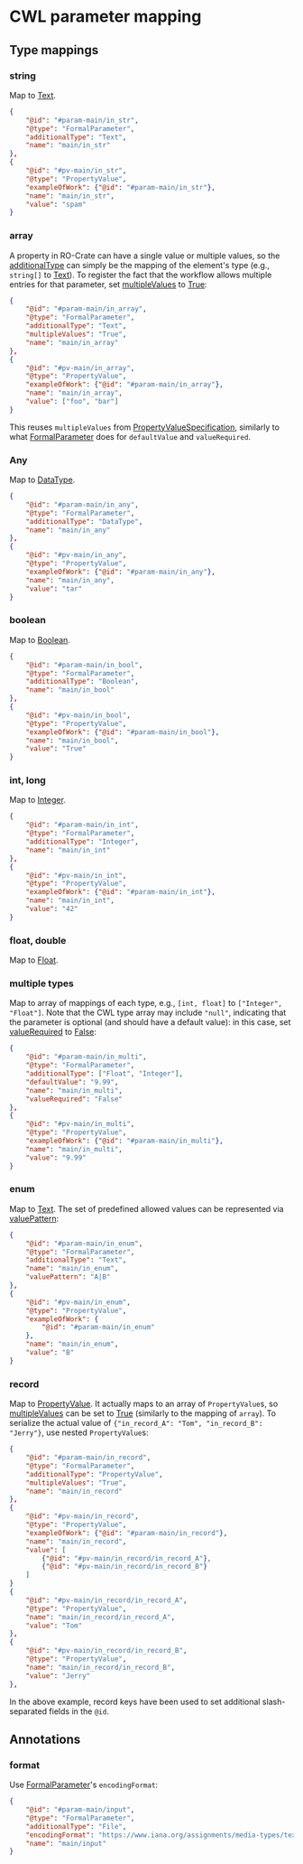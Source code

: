 # CWL parameter mapping

## Type mappings

### string

Map to [Text](http://schema.org/Text).

```json
{
    "@id": "#param-main/in_str",
    "@type": "FormalParameter",
    "additionalType": "Text",
    "name": "main/in_str"
},
{
    "@id": "#pv-main/in_str",
    "@type": "PropertyValue",
    "exampleOfWork": {"@id": "#param-main/in_str"},
    "name": "main/in_str",
    "value": "spam"
}
```

### array

A property in RO-Crate can have a single value or multiple values, so the [additionalType](https://schema.org/additionalType) can simply be the mapping of the element's type (e.g., `string[]` to [Text](http://schema.org/Text)). To register the fact that the workflow allows multiple entries for that parameter, set [multipleValues](http://schema.org/multipleValues) to [True](http://schema.org/True):

```json
{
    "@id": "#param-main/in_array",
    "@type": "FormalParameter",
    "additionalType": "Text",
    "multipleValues": "True",
    "name": "main/in_array"
},
{
    "@id": "#pv-main/in_array",
    "@type": "PropertyValue",
    "exampleOfWork": {"@id": "#param-main/in_array"},
    "name": "main/in_array",
    "value": ["foo", "bar"]
}
```

This reuses `multipleValues` from [PropertyValueSpecification](https://schema.org/PropertyValueSpecification), similarly to what [FormalParameter](https://bioschemas.org/types/FormalParameter/1.0-RELEASE) does for `defaultValue` and `valueRequired`.

### Any

Map to [DataType](http://schema.org/DataType).

```json
{
    "@id": "#param-main/in_any",
    "@type": "FormalParameter",
    "additionalType": "DataType",
    "name": "main/in_any"
},
{
    "@id": "#pv-main/in_any",
    "@type": "PropertyValue",
    "exampleOfWork": {"@id": "#param-main/in_any"},
    "name": "main/in_any",
    "value": "tar"
}
```

### boolean

Map to [Boolean](http://schema.org/Boolean).

```json
{
    "@id": "#param-main/in_bool",
    "@type": "FormalParameter",
    "additionalType": "Boolean",
    "name": "main/in_bool"
},
{
    "@id": "#pv-main/in_bool",
    "@type": "PropertyValue",
    "exampleOfWork": {"@id": "#param-main/in_bool"},
    "name": "main/in_bool",
    "value": "True"
}
```

### int, long

Map to [Integer](http://schema.org/Integer).

```json
{
    "@id": "#param-main/in_int",
    "@type": "FormalParameter",
    "additionalType": "Integer",
    "name": "main/in_int"
},
{
    "@id": "#pv-main/in_int",
    "@type": "PropertyValue",
    "exampleOfWork": {"@id": "#param-main/in_int"},
    "name": "main/in_int",
    "value": "42"
}
```

### float, double

Map to [Float](http://schema.org/Float).

### multiple types

Map to array of mappings of each type, e.g., `[int, float]` to `["Integer", "Float"]`. Note that the CWL type array may include `"null"`, indicating that the parameter is optional (and should have a default value): in this case, set [valueRequired](http://schema.org/valueRequired) to [False](http://schema.org/False):

```json
{
    "@id": "#param-main/in_multi",
    "@type": "FormalParameter",
    "additionalType": ["Float", "Integer"],
    "defaultValue": "9.99",
    "name": "main/in_multi",
    "valueRequired": "False"
},
{
    "@id": "#pv-main/in_multi",
    "@type": "PropertyValue",
    "exampleOfWork": {"@id": "#param-main/in_multi"},
    "name": "main/in_multi",
    "value": "9.99"
} 
```

### enum

Map to [Text](http://schema.org/Text). The set of predefined allowed values can be represented via [valuePattern](http://schema.org/valuePattern):

```json
{
    "@id": "#param-main/in_enum",
    "@type": "FormalParameter",
    "additionalType": "Text",
    "name": "main/in_enum",
    "valuePattern": "A|B"
},
{
    "@id": "#pv-main/in_enum",
    "@type": "PropertyValue",
    "exampleOfWork": {
        "@id": "#param-main/in_enum"
    },
    "name": "main/in_enum",
    "value": "B"
}
```

### record

Map to [PropertyValue](http://schema.org/PropertyValue). It actually maps to an array of `PropertyValue`s, so [multipleValues](http://schema.org/multipleValues) can be set to [True](http://schema.org/True) (similarly to the mapping of `array`). To serialize the actual value of `{"in_record_A": "Tom", "in_record_B": "Jerry"}`, use nested `PropertyValue`s:


```json
{
    "@id": "#param-main/in_record",
    "@type": "FormalParameter",
    "additionalType": "PropertyValue",
    "multipleValues": "True",
    "name": "main/in_record"
},
{
    "@id": "#pv-main/in_record",
    "@type": "PropertyValue",
    "exampleOfWork": {"@id": "#param-main/in_record"},
    "name": "main/in_record",
    "value": [
        {"@id": "#pv-main/in_record/in_record_A"},
        {"@id": "#pv-main/in_record/in_record_B"}
    ]
}
{
    "@id": "#pv-main/in_record/in_record_A",
    "@type": "PropertyValue",
    "name": "main/in_record/in_record_A",
    "value": "Tom"
},
{
    "@id": "#pv-main/in_record/in_record_B",
    "@type": "PropertyValue",
    "name": "main/in_record/in_record_B",
    "value": "Jerry"
},
```

In the above example, record keys have been used to set additional slash-separated fields in the `@id`.


## Annotations

### format

Use [FormalParameter](https://bioschemas.org/types/FormalParameter/1.0-RELEASE)'s `encodingFormat`:

```json
{
    "@id": "#param-main/input",
    "@type": "FormalParameter",
    "additionalType": "File",
    "encodingFormat": "https://www.iana.org/assignments/media-types/text/csv",
    "name": "main/input"
}
```
